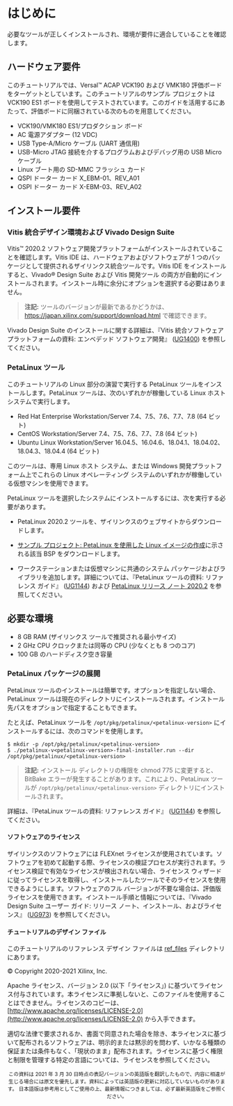 # はじめに

必要なツールが正しくインストールされ、環境が要件に適合していることを確認します。

## ハードウェア要件

このチュートリアルでは、Versal™ ACAP VCK190 および VMK180 評価ボードをターゲットとしています。このチュートリアルのサンプル プロジェクトは VCK190 ES1 ボードを使用してテストされています。このガイドを活用するにあたって、評価ボードに同梱されている次のものを用意してください。

- VCK190/VMK180 ES1/プロダクション ボード
- AC 電源アダプター (12 VDC)
- USB Type-A/Micro ケーブル (UART 通信用)
- USB-Micro JTAG 接続を介するプログラムおよびデバッグ用の USB Micro ケーブル
- Linux ブート用の SD-MMC フラッシュ カード
- QSPI ドーター カード X_EBM-01、REV_A01
- OSPI ドーター カード X-EBM-03、REV_A02

## インストール要件

### Vitis 統合デザイン環境および Vivado Design Suite

Vitis™ 2020.2 ソフトウェア開発プラットフォームがインストールされていることを確認します。Vitis IDE は、ハードウェアおよびソフトウェアが 1 つのパッケージとして提供されるザイリンクス統合ツールです。Vitis IDE をインストールすると、Vivado® Design Suite および Vitis 開発ツール の両方が自動的にインストールされます。インストール時に余分にオプションを選択する必要はありません。

> **注記:** ツールのバージョンが最新であるかどうかは、<https://japan.xilinx.com/support/download.html> で確認できます。

Vivado Design Suite のインストールに関する詳細は、『Vitis 統合ソフトウェア プラットフォームの資料: エンベデッド ソフトウェア開発』 ([UG1400](https://japan.xilinx.com/cgi-bin/docs/rdoc?v=latest%3Bd%3Dug1400-vitis-embedded.pdf)) を参照してください。

### PetaLinux ツール

このチュートリアルの Linux 部分の演習で実行する PetaLinux ツールをインストールします。PetaLinux ツールは、次のいずれかが稼働している Linux ホスト システムで実行します。

- Red Hat Enterprise Workstation/Server 7.4、7.5、7.6、7.7、7.8 (64 ビット)
- CentOS Workstation/Server 7.4、7.5、7.6、7.7、7.8 (64 ビット)
- Ubuntu Linux Workstation/Server 16.04.5、16.04.6、18.04.1、18.04.02、18.04.3、18.04.4 (64 ビット)

このツールは、専用 Linux ホスト システム、または Windows 開発プラットフォーム上でこれらの Linux オペレーティング システムのいずれかが稼働している仮想マシンを使用できます。

PetaLinux ツールを選択したシステムにインストールするには、次を実行する必要があります。

- PetaLinux 2020.2 ツールを、ザイリンクスのウェブサイトからダウンロードします。

- [サンプル プロジェクト: PetaLinux を使用した Linux イメージの作成](../docs/5-system-design-example.md#example-project-creating-linux-images-using-petalinux)に示される該当 BSP をダウンロードします。

- ワークステーションまたは仮想マシンに共通のシステム パッケージおよびライブラリを追加します。詳細については、『PetaLinux ツールの資料: リファレンス ガイド』 ([UG1144](https://japan.xilinx.com/cgi-bin/docs/rdoc?v=latest%3Bd%3Dug1144-petalinux-tools-reference-guide.pdf)) および [PetaLinux リリース ノート 2020.2](https://japan.xilinx.com/support/answers/75775.html) を参照してください。

## 必要な環境

- 8 GB RAM (ザイリンクス ツールで推奨される最小サイズ)
- 2 GHz CPU クロックまたは同等の CPU (少なくとも 8 つのコア)
- 100 GB のハードディスク空き容量

### PetaLinux パッケージの展開

PetaLinux ツールのインストールは簡単です。オプションを指定しない場合、PetaLinux ツールは現在のディレクトリにインストールされます。インストール先パスをオプションで指定することもできます。

たとえば、PetaLinux ツールを `/opt/pkg/petalinux/<petalinux-version>` にインストールするには、次のコマンドを使用します。

```
$ mkdir -p /opt/pkg/petalinux/<petalinux-version>
$ ./petalinux-v<petalinux-version>-final-installer.run --dir /opt/pkg/petalinux/<petalinux-version>
```

> **注記:** インストール ディレクトリの権限を chmod 775 に変更すると、BitBake エラーが発生することがあります。これにより、PetaLinux ツールが `/opt/pkg/petalinux/<petalinux-version>` ディレクトリにインストールされます。

詳細は、『PetaLinux ツールの資料: リファレンス ガイド』 ([UG1144](https://japan.xilinx.com/cgi-bin/docs/rdoc?v=latest%3Bd%3Dug1144-petalinux-tools-reference-guide.pdf)) を参照してください。

#### ソフトウェアのライセンス

ザイリンクスのソフトウェアには FLEXnet ライセンスが使用されています。ソフトウェアを初めて起動する際、ライセンスの検証プロセスが実行されます。ライセンス検証で有効なライセンスが検出されない場合、ライセンス ウィザードに従ってライセンスを取得し、インストールしたツールでそのライセンスを使用できるようにします。ソフトウェアのフル バージョンが不要な場合は、評価版ライセンスを使用できます。インストール手順と情報については、『Vivado Design Suite ユーザー ガイド: リリース ノート、インストール、およびライセンス』 ([UG973](https://japan.xilinx.com/cgi-bin/docs/rdoc?v=latest%3Bt%3Dvivado%2Binstall%2Bguide)) を参照してください。

#### チュートリアルのデザイン ファイル

このチュートリアルのリファレンス デザイン ファイルは [ref_files](https://github.com/Xilinx/Embedded-Design-Tutorials/tree/master/docs/Introduction/Versal-EDT/ref_files) ディレクトリにあります。

© Copyright 2020-2021 Xilinx, Inc.

Apache ライセンス、バージョン 2.0 (以下「ライセンス」) に基づいてライセンス付与されています。本ライセンスに準拠しないと、このファイルを使用することはできません。ライセンスのコピーは、[http://www.apache.org/licenses/LICENSE-2.0](http://www.apache.org/licenses/LICENSE-2.0) から入手できます。

適切な法律で要求されるか、書面で同意された場合を除き、本ライセンスに基づいて配布されるソフトウェアは、明示的または黙示的を問わず、いかなる種類の保証または条件もなく、「現状のまま」配布されます。ライセンスに基づく権限と制限を管理する特定の言語については、ライセンスを参照してください。

<p align="center"><sup>この資料は 2021 年 3 月 30 日時点の表記バージョンの英語版を翻訳したもので、内容に相違が生じる場合には原文を優先します。資料によっては英語版の更新に対応していないものがあります。
日本語版は参考用としてご使用の上、最新情報につきましては、必ず最新英語版をご参照ください。</sup></p>
